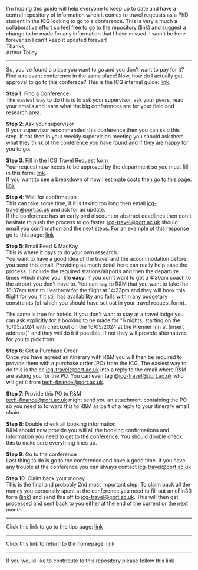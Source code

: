 I'm hoping this guide will help everyone to keep up to date and have a central repository of information when it comes to travel reqeusts as a PhD student in the ICG looking to go to a conference. This is very a much a collaborative effort so feel free to go to the repository ([link](https://github.com/icg-gravwaves/student-travel/)) and suggest a change to be made for any information that I have missed. I won't be here forever so I can't keep it updated forever!  
Thanks,  
Arthur Tolley

---

So, you've found a place you want to go and you don't want to pay for it? Find a relevant conference in the same place! Now, how do I actually get approval to go to this conferece? This is the ICG internal guide: [link](https://www.icg.port.ac.uk/support-kb/what-to-do-when-you-want-to-travel-for-work-reasons/).

**Step 1**: Find a Conference  
The easiest way to do this is to ask your supervisor, ask your peers, read your emails and learn what the big conferences are for your field and research area.  

**Step 2**: Ask your supervisor  
If your supervisor recommended this conference then you can skip this step. If not then in your weekly supervision meeting you should ask them what they think of the conference you have found and if they are happy for you to go.  

**Step 3**: Fill in the ICG Travel Request form  
Your request now needs to be approved by the department so you must fill in this form:
[link](https://docs.google.com/forms/d/e/1FAIpQLSe5WjIPgq_kknjUowCLZB_-I2H_qT1rYoYI7afHKALh49llMQ/viewform).  
If you want to see a breakdown of how I estimate costs then go to this page: [link](request-form-estimate.md)

**Step 4**: Wait for confirmation  
This can take some time, if it is taking too long then email <icg-travel@port.ac.uk> and ask for an update.  
If the conference has an early bird discount or abstract deadlines then don't hesitate to push the process to go faster. <icg-travel@port.ac.uk> should email you confirmation and the next steps. For an example of this response go to this page: [link](icg-travel-response.md)

**Step 5**: Email Reed & MacKay  
This is where it pays to do your own research.   
You want to have a good idea of the travel and the accommodation before you send this email. Providing as much detail here can really help ease the process. I include the required stations/airports and then the departure times which make your life **easy**. If you don't want to get a 4:30am coach to the airport you don't have to. You can say to R&M that you want to take the 10:37am train to Heathrow for the flight at 14:23pm and they will book this flight for you if it still has availability and falls within any budgetary constraints (of which you should have set out in your travel request form).

The same is true for hotels. If you don't want to stay at a travel lodge you can ask explicitly for a booking to be made for "6 nights, starting on the 10/05/2024 with checkout on the 16/05/2024 at the Premier Inn at (insert address)" and they will do it if possible, if not they will provide alternatives for you to pick from.

**Step 6**: Get a Purchase Order  
Once you have agreed an itinerary with R&M you will then be required to provide them with a purchase order (PO) from the ICG. The easiest way to do this is the cc icg-travel@port.ac.uk into a reply to the email where R&M are asking you for the PO. You can even tag @icg-travel@port.ac.uk who will get it from <tech-finance@port.ac.uk>.

**Step 7**: Provide this PO to R&M  
<tech-finance@port.ac.uk> might send you an attachment containing the PO so you need to forward this to R&M as part of a reply to your itinerary email chain.

**Step 8**: Double check all booking information  
R&M should now provide you will all the booking confirmations and information you need to get to the conference. You should double check this to make sure everything lines up.

**Step 9**: Go to the conference  
Last thing to do is go to the conference and have a good time. If you have any trouble at the conference you can always contact <icg-travel@port.ac.uk>

**Step 10**: Claim back your money  
This is the final and probably 2nd most important step. To claim back all the money you personally spent at the conference you need to fill out an eFin30 form ([link](https://docs.google.com/spreadsheets/d/13FbRhvGQA3NjLbFD84kdvPSQmJkFcemQ/edit#gid=539632554)) and send this off to icg-travel@port.ac.uk. This will then get processed and sent back to you either at the end of the current or the next month.

---

Click this link to go to the tips page: [link](travel-tips.md)

---
Click this link to return to the homepage: [link](index.md)

---
If you would like to contribute to this repository please follow this [link](https://github.com/icg-gravwaves/student-travel/)
